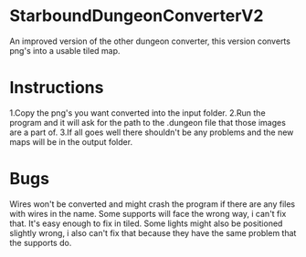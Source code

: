 # StarboundDungeonConverterV2
An improved version of the other dungeon converter, this version converts png's into a usable tiled map.

# Instructions
1.Copy the png's you want converted into the input folder.
2.Run the program and it will ask for the path to the .dungeon file that those images are a part of.
3.If all goes well there shouldn't be any problems and the new maps will be in the output folder.

# Bugs
Wires won't be converted and might crash the program if there are any files with wires in the name.
Some supports will face the wrong way, i can't fix that. It's easy enough to fix in tiled.
Some lights might also be positioned slightly wrong, i also can't fix that because they have the same problem that the supports do.
